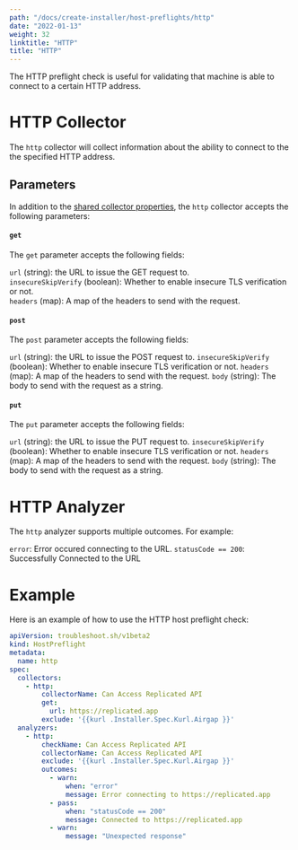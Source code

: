 ```yaml
---
path: "/docs/create-installer/host-preflights/http"
date: "2022-01-13"
weight: 32
linktitle: "HTTP"
title: "HTTP"
---
```

 
The HTTP preflight check is useful for validating that machine is able to connect to a certain HTTP address.

# HTTP Collector

The `http` collector will collect information about the ability to connect to the the specified HTTP address.

## Parameters

In addition to the [shared collector properties](https://troubleshoot.sh/docs/collect/collectors/#shared-properties), the `http` collector accepts the following parameters:

#### `get`

The `get` parameter accepts the following fields:

`url` (string): the URL to issue the GET request to.</br>
`insecureSkipVerify` (boolean): Whether to enable insecure TLS verification or not.</br>
`headers` (map): A map of the headers to send with the request.

#### `post`

The `post` parameter accepts the following fields:

`url` (string): the URL to issue the POST request to.
`insecureSkipVerify` (boolean): Whether to enable insecure TLS verification or not.
`headers` (map): A map of the headers to send with the request.
`body` (string): The body to send with the request as a string.

#### `put`

The `put` parameter accepts the following fields:

`url` (string): the URL to issue the PUT request to.
`insecureSkipVerify` (boolean): Whether to enable insecure TLS verification or not.
`headers` (map): A map of the headers to send with the request.
`body` (string): The body to send with the request as a string.

# HTTP Analyzer

The `http` analyzer supports multiple outcomes. For example:

`error`: Error occured connecting to the URL.
`statusCode == 200`: Successfully Connected to the URL

# Example

Here is an example of how to use the HTTP host preflight check:

```yaml
apiVersion: troubleshoot.sh/v1beta2
kind: HostPreflight
metadata:
  name: http
spec:
  collectors:
    - http:
        collectorName: Can Access Replicated API
        get:
          url: https://replicated.app
        exclude: '{{kurl .Installer.Spec.Kurl.Airgap }}'
  analyzers:
    - http:
        checkName: Can Access Replicated API
        collectorName: Can Access Replicated API
        exclude: '{{kurl .Installer.Spec.Kurl.Airgap }}'
        outcomes:
          - warn:
              when: "error"
              message: Error connecting to https://replicated.app
          - pass:
              when: "statusCode == 200"
              message: Connected to https://replicated.app
          - warn:
              message: "Unexpected response"
```
